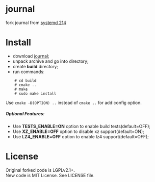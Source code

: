 # journal
fork journal from [systemd 214](https://github.com/vitalikp/systemd)

# Install
 - download [journal](https://github.com/vitalikp/journal/archive/master.tar.gz);
 - unpack archive and go into directory;
 - create **build** directory;
 - run commands:
```
	# cd build
	# cmake ..
	# make
	# sudo make install
```
Use `cmake -D(OPTION) ..` instead of `cmake ..` for add config option.
##### Optional Features:
 - Use **TESTS_ENABLE=ON** option to enable build tests(default=OFF);
 - Use **XZ_ENABLE=OFF** option to disable xz support(default=ON);
 - Use **LZ4_ENABLE=OFF** option to enable lz4 support(default=OFF);

# License
Original forked code is LGPLv2.1+.<br/>
New code is MIT License. See LICENSE file.
